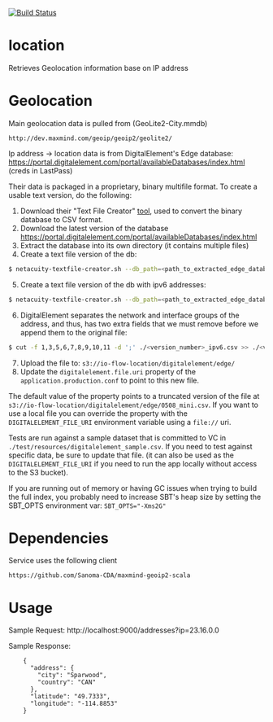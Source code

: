 [![Build Status](https://travis-ci.org/flowcommerce/location.svg?branch=master)](https://travis-ci.org/flowcommerce/location)

location
=========
Retrieves Geolocation information base on IP address

# Geolocation

Main geolocation data is pulled from (GeoLite2-City.mmdb)

    http://dev.maxmind.com/geoip/geoip2/geolite2/

Ip address -> location data is from DigitalElement's Edge database:  https://portal.digitalelement.com/portal/availableDatabases/index.html
(creds in LastPass)

Their data is packaged in a proprietary, binary multifile format.  To create a usable text version, do the following:

1. Download their "Text File Creator" [tool](https://portal.digitalelement.com/portal/tools/index.html), used to convert the binary database to CSV format.
2. Download the latest version of the database https://portal.digitalelement.com/portal/availableDatabases/index.html
3. Extract the database into its own directory (it contains multiple files)
4. Create a text file version of the db:
```bash
$ netacuity-textfile-creator.sh --db_path=<path_to_extracted_edge_database> --db=4 --numeric --fields=edge-country,edge-region,edge-city,edge-latitude,edge-longitude,edge-postal-code --output_file=./<version_number>.csv
```
5. Create a text file version of the db with ipv6 addresses:
```bash
$ netacuity-textfile-creator.sh --db_path=<path_to_extracted_edge_database> --db=4 --ipv6 --numeric --fields=edge-country,edge-region,edge-city,edge-latitude,edge-longitude,edge-postal-code --output_file=./<version_number>_ipv6.csv
```
6. DigitalElement separates the network and interface groups of the address, and thus, has two extra fields that we must remove before we append them to the original file:
```bash
$ cut -f 1,3,5,6,7,8,9,10,11 -d ';' ./<version_number>_ipv6.csv >> ./<version_number>.csv  
```
7. Upload the file to: `s3://io-flow-location/digitalelement/edge/`
8. Update the `digitalelement.file.uri` property of the `application.production.conf` to point to this new file.

The default value of the property points to a truncated version of the file at `s3://io-flow-location/digitalelement/edge/0508_mini.csv`.  If you want to use a local file you can override the property with the `DIGITALELEMENT_FILE_URI` environment variable using a `file://` uri.

Tests are run against a sample dataset that is committed to VC in `./test/resources/digitalelement_sample.csv`. If you need to test against specific data, be sure to update that file.  (it can also be used as the `DIGITALELEMENT_FILE_URI` if you need to run the app locally without access to the S3 bucket).

If you are running out of memory or having GC issues when trying to build the full index, you probably need to increase SBT's heap size by setting the SBT_OPTS environment var: `SBT_OPTS="-Xms2G"`

# Dependencies

Service uses the following client

    https://github.com/Sanoma-CDA/maxmind-geoip2-scala

# Usage

Sample Request:
    http://localhost:9000/addresses?ip=23.16.0.0

Sample Response:
```
    {
      "address": {
        "city": "Sparwood",
        "country": "CAN"
      },
      "latitude": "49.7333",
      "longitude": "-114.8853"
    }
```

